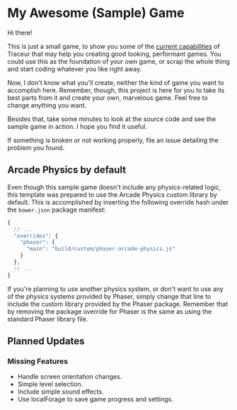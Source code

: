 My Awesome (Sample) Game
===============================================================================

Hi there!

This is just a small game, to show you some of the [current capabilities][tclf]
of Traceur that may help you creating good looking, performant games. You could
use this as the foundation of your own game, or scrap the whole thing and start
coding whatever you like right away.

Now, I don't know what you'll create, neither the kind of game you want to
accomplish here. Remember, though, this project is here for you to take its
best parts from it and create your own, marvelous game. Feel free to change
anything you want.

Besides that, take some minutes to look at the source code and see the sample
game in action. I hope you find it useful.

If something is broken or not working properly, file an issue detailing the
problem you found.


Arcade Physics by default
-------------------------------------------------------------------------------

Even though this sample game doesn't include any physics-related logic, this
template was prepared to use the Arcade Physics custom library by default. This
is accomplished by inserting the following override hash under the `bower.json`
package manifest:

```js
{
  // ...
  "overrides": {
    "phaser": {
      "main": "build/custom/phaser-arcade-physics.js"
    }
  },
  // ...
}
```

If you're planning to use another physics system, or don't want to use any of
the physics systems provided by Phaser, simply change that line to include the
custom library provided by the Phaser package. Remember that by removing the
package override for Phaser is the same as using the standard Phaser library
file.


Planned Updates
-------------------------------------------------------------------------------

### Missing Features ##########################################################

*   Handle screen orientation changes.
*   Simple level selection.
*   Include simple sound effects.
*   Use localForage to save game progress and settings.

<!-- 
### Fixes and Improvements ####################################################
-->


<!--  --------------------------------------------------------------------- -->

[tclf]: https://github.com/google/traceur-compiler/wiki/LanguageFeatures
